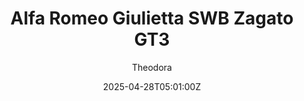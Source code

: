 ---
title: "Alfa Romeo Giulietta SWB Zagato GT3"
meta_title: ""
description: "Alfa Romeo Giulietta SWB Zagato GT3 by LP Design"
date: 2025-04-28T05:01:00Z
thumb: 4Do9UNn
categories: ["Car"]
author: "Theodora"
tags: ["Alfa Romeo", "GT3", "LPD", "2024", "Italy", "LP Design", "Sports Car"]
draft: false
link: https://mods.to/Htgp6828aafae7e1d
zipsize: "52 MB"
manu: Alfa Romeo
country: Italy
year: 2024
class: GT3
drivetrain: RWD
engine: V8 turbo
power: 565 bhp
torque: 737 
speed: 300+ 
gb: 6-speed
mass: 1240 
accel: 3.1 seconds
creator: LPD
creatorfull: LP Design
creatorlink: https://www.patreon.com/c/LPDesign/
version: "1.0"
csp: "0.2.6"
carname: "Alfa Romeo Giulietta GT3"
folder: "lp_swb_gt3"
livery: "Included"
r2r: 0
host: ModsFire
mainimage: IWypc2d
cargallery: [ "SSLsUEw"]
---